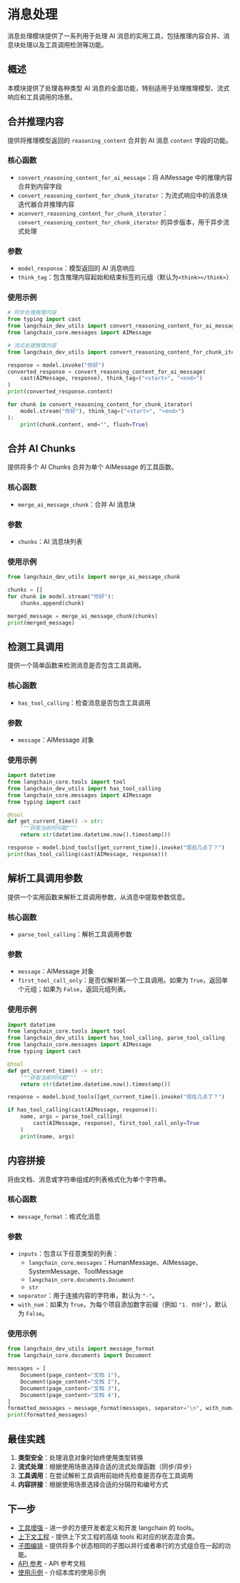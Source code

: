 # 消息处理

消息处理模块提供了一系列用于处理 AI 消息的实用工具，包括推理内容合并、消息块处理以及工具调用检测等功能。

## 概述

本模块提供了处理各种类型 AI 消息的全面功能，特别适用于处理推理模型、流式响应和工具调用的场景。

## 合并推理内容

提供将推理模型返回的 `reasoning_content` 合并到 AI 消息 `content` 字段的功能。

### 核心函数

- `convert_reasoning_content_for_ai_message`：将 AIMessage 中的推理内容合并到内容字段
- `convert_reasoning_content_for_chunk_iterator`：为流式响应中的消息块迭代器合并推理内容
- `aconvert_reasoning_content_for_chunk_iterator`：`convert_reasoning_content_for_chunk_iterator` 的异步版本，用于异步流式处理

### 参数

- `model_response`：模型返回的 AI 消息响应
- `think_tag`：包含推理内容起始和结束标签的元组（默认为`<think></think>`）

### 使用示例

```python
# 同步处理推理内容
from typing import cast
from langchain_dev_utils import convert_reasoning_content_for_ai_message
from langchain_core.messages import AIMessage

# 流式处理推理内容
from langchain_dev_utils import convert_reasoning_content_for_chunk_iterator

response = model.invoke("你好")
converted_response = convert_reasoning_content_for_ai_message(
    cast(AIMessage, response), think_tag=("<start>", "<end>")
)
print(converted_response.content)

for chunk in convert_reasoning_content_for_chunk_iterator(
    model.stream("你好"), think_tag=("<start>", "<end>")
):
    print(chunk.content, end="", flush=True)
```

## 合并 AI Chunks

提供将多个 AI Chunks 合并为单个 AIMessage 的工具函数。

### 核心函数

- `merge_ai_message_chunk`：合并 AI 消息块

### 参数

- `chunks`：AI 消息块列表

### 使用示例

```python
from langchain_dev_utils import merge_ai_message_chunk

chunks = []
for chunk in model.stream("你好"):
    chunks.append(chunk)

merged_message = merge_ai_message_chunk(chunks)
print(merged_message)
```

## 检测工具调用

提供一个简单函数来检测消息是否包含工具调用。

### 核心函数

- `has_tool_calling`：检查消息是否包含工具调用

### 参数

- `message`：AIMessage 对象

### 使用示例

```python
import datetime
from langchain_core.tools import tool
from langchain_dev_utils import has_tool_calling
from langchain_core.messages import AIMessage
from typing import cast

@tool
def get_current_time() -> str:
    """获取当前时间戳"""
    return str(datetime.datetime.now().timestamp())

response = model.bind_tools([get_current_time]).invoke("现在几点了？")
print(has_tool_calling(cast(AIMessage, response)))
```

## 解析工具调用参数

提供一个实用函数来解析工具调用参数，从消息中提取参数信息。

### 核心函数

- `parse_tool_calling`：解析工具调用参数

### 参数

- `message`：AIMessage 对象
- `first_tool_call_only`：是否仅解析第一个工具调用。如果为 `True`，返回单个元组；如果为 `False`，返回元组列表。

### 使用示例

```python
import datetime
from langchain_core.tools import tool
from langchain_dev_utils import has_tool_calling, parse_tool_calling
from langchain_core.messages import AIMessage
from typing import cast

@tool
def get_current_time() -> str:
    """获取当前时间戳"""
    return str(datetime.datetime.now().timestamp())

response = model.bind_tools([get_current_time]).invoke("现在几点了？")

if has_tool_calling(cast(AIMessage, response)):
    name, args = parse_tool_calling(
        cast(AIMessage, response), first_tool_call_only=True
    )
    print(name, args)
```

## 内容拼接

将由文档、消息或字符串组成的列表格式化为单个字符串。

### 核心函数

- `message_format`：格式化消息

### 参数

- `inputs`：包含以下任意类型的列表：
  - `langchain_core.messages`：HumanMessage、AIMessage、SystemMessage、ToolMessage
  - `langchain_core.documents.Document`
  - `str`
- `separator`：用于连接内容的字符串，默认为 `"-"`。
- `with_num`：如果为 `True`，为每个项目添加数字前缀（例如 `"1. 你好"`），默认为 `False`。

### 使用示例

```python
from langchain_dev_utils import message_format
from langchain_core.documents import Document

messages = [
    Document(page_content="文档 1"),
    Document(page_content="文档 2"),
    Document(page_content="文档 3"),
    Document(page_content="文档 4"),
]
formatted_messages = message_format(messages, separator="\n", with_num=True)
print(formatted_messages)
```

## 最佳实践

1. **类型安全**：处理消息对象时始终使用类型转换
2. **流式处理**：根据使用场景选择合适的流式处理函数（同步/异步）
3. **工具调用**：在尝试解析工具调用前始终先检查是否存在工具调用
4. **内容拼接**：根据使用场景选择合适的分隔符和编号方式

## 下一步

- [工具增强](./tool-enhancement.md) - 进一步的方便开发者定义和开发 langchain 的 tools。
- [上下文工程](./context-engineering.md) - 提供上下文工程的高级 tools 和对应的状态混合类。
- [子图编排](./graph_pipeline.md) - 提供将多个状态相同的子图以并行或者串行的方式组合在一起的功能。
- [API 参考](./api-reference.md) - API 参考文档
- [使用示例](./example.md) - 介绍本库的使用示例
